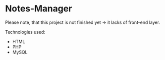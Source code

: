 # Notes-Manager

Please note, that this project is not finished yet -> it lacks of front-end layer.



Technologies used:
* HTML
* PHP
* MySQL
